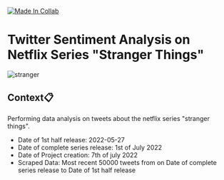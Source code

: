 [![Made In Collab](https://colab.research.google.com/assets/colab-badge.svg)](https://colab.research.google.com/github/Davidsonity/Sentiment_Analysis-StrangerThings/blob/main/Notebook/Twitter_Sentiment.ipynb)

# Twitter Sentiment Analysis on Netflix Series "Stranger Things"

![stranger](https://66.media.tumblr.com/464a579dd9cb32ba1e55892fad783f4b/tumblr_obyu3oGwOc1qaiuijo1_400.gif)

## Context📋
Performing data analysis on tweets about the netflix series "stranger things".

- Date of 1st half release: 2022-05-27
- Date of complete series release: 1st of July 2022
- Date of Project creation: 7th of july 2022
- Scraped Data: Most recent 50000 tweets from on Date of complete series release to Date of 1st half release

